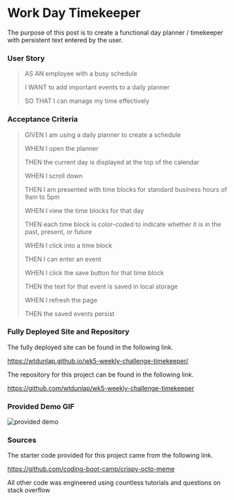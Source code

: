 # Work Day Timekeeper

The purpose of this post is to create a functional day planner / timekeeper with persistent text entered by the user.

### User Story

> AS AN employee with a busy schedule
>
> I WANT to add important events to a daily planner
>
> SO THAT I can manage my time effectively

### Acceptance Criteria

> GIVEN I am using a daily planner to create a schedule
>
> WHEN I open the planner
>
> THEN the current day is displayed at the top of the calendar
>
> WHEN I scroll down
>
> THEN I am presented with time blocks for standard business hours of 9am to 5pm
>
> WHEN I view the time blocks for that day
>
> THEN each time block is color-coded to indicate whether it is in the past, present, or future
>
> WHEN I click into a time block
>
> THEN I can enter an event
>
> WHEN I click the save button for that time block
>
> THEN the text for that event is saved in local storage
>
> WHEN I refresh the page
>
> THEN the saved events persist

### Fully Deployed Site and Repository

The fully deployed site can be found in the following link.

https://wtdunlap.github.io/wk5-weekly-challenge-timekeeper/

The repository for this project can be found in the following link.

https://github.com/wtdunlap/wk5-weekly-challenge-timekeeper

### Provided Demo GIF

![provided demo](../../assets/images/05-third-party-apis-homework-demo.gif)

### Sources

The starter code provided for this project came from the following link.

https://github.com/coding-boot-camp/crispy-octo-meme

All other code was engineered using countless tutorials and questions on stack overflow
